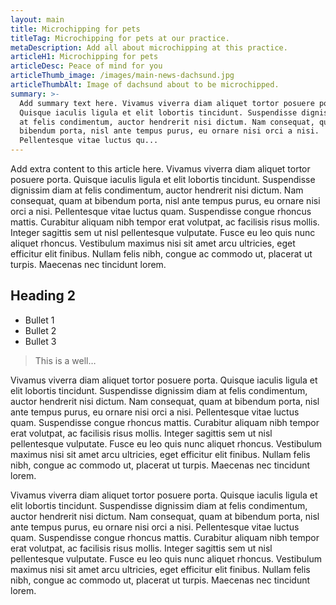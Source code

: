 ```yaml
---
layout: main
title: Microchipping for pets
titleTag: Microchipping for pets at our practice.
metaDescription: Add all about microchipping at this practice.
articleH1: Microchipping for pets
articleDesc: Peace of mind for you
articleThumb_image: /images/main-news-dachsund.jpg
articleThumbAlt: Image of dachsund about to be microchipped.
summary: >-
  Add summary text here. Vivamus viverra diam aliquet tortor posuere porta.
  Quisque iaculis ligula et elit lobortis tincidunt. Suspendisse dignissim diam
  at felis condimentum, auctor hendrerit nisi dictum. Nam consequat, quam at
  bibendum porta, nisl ante tempus purus, eu ornare nisi orci a nisi.
  Pellentesque vitae luctus qu...
---
```


Add extra content to this article here. Vivamus viverra diam aliquet tortor posuere porta. Quisque iaculis ligula et elit lobortis tincidunt. Suspendisse dignissim diam at felis condimentum, auctor hendrerit nisi dictum. Nam consequat, quam at bibendum porta, nisl ante tempus purus, eu ornare nisi orci a nisi. Pellentesque vitae luctus quam. Suspendisse congue rhoncus mattis. Curabitur aliquam nibh tempor erat volutpat, ac facilisis risus mollis. Integer sagittis sem ut nisl pellentesque vulputate. Fusce eu leo quis nunc aliquet rhoncus. Vestibulum maximus nisi sit amet arcu ultricies, eget efficitur elit finibus. Nullam felis nibh, congue ac commodo ut, placerat ut turpis. Maecenas nec tincidunt lorem.

## Heading 2

* Bullet 1
* Bullet 2
* Bullet 3

> This is a well…

Vivamus viverra diam aliquet tortor posuere porta. Quisque iaculis ligula et elit lobortis tincidunt. Suspendisse dignissim diam at felis condimentum, auctor hendrerit nisi dictum. Nam consequat, quam at bibendum porta, nisl ante tempus purus, eu ornare nisi orci a nisi. Pellentesque vitae luctus quam. Suspendisse congue rhoncus mattis. Curabitur aliquam nibh tempor erat volutpat, ac facilisis risus mollis. Integer sagittis sem ut nisl pellentesque vulputate. Fusce eu leo quis nunc aliquet rhoncus. Vestibulum maximus nisi sit amet arcu ultricies, eget efficitur elit finibus. Nullam felis nibh, congue ac commodo ut, placerat ut turpis. Maecenas nec tincidunt lorem.

Vivamus viverra diam aliquet tortor posuere porta. Quisque iaculis ligula et elit lobortis tincidunt. Suspendisse dignissim diam at felis condimentum, auctor hendrerit nisi dictum. Nam consequat, quam at bibendum porta, nisl ante tempus purus, eu ornare nisi orci a nisi. Pellentesque vitae luctus quam. Suspendisse congue rhoncus mattis. Curabitur aliquam nibh tempor erat volutpat, ac facilisis risus mollis. Integer sagittis sem ut nisl pellentesque vulputate. Fusce eu leo quis nunc aliquet rhoncus. Vestibulum maximus nisi sit amet arcu ultricies, eget efficitur elit finibus. Nullam felis nibh, congue ac commodo ut, placerat ut turpis. Maecenas nec tincidunt lorem.